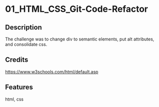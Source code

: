 # 01_HTML_CSS_Git-Code-Refactor

## Description

The challenge was to change div to semantic elements, put alt attributes, and consolidate css.


## Credits

https://www.w3schools.com/html/default.asp

## Features

html, css


